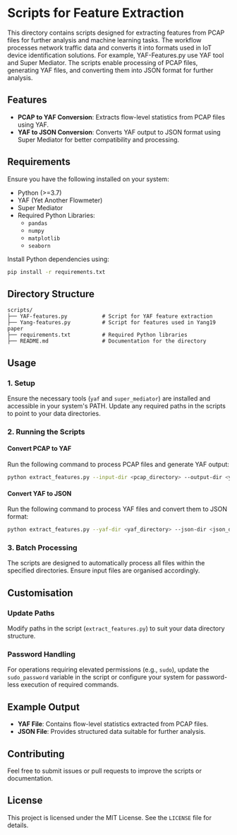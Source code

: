 

# Scripts for Feature Extraction

This directory contains scripts designed for extracting features from PCAP files for further analysis and machine learning tasks. The workflow processes network traffic data and converts it into formats used in IoT device identification solutions. For example, YAF-Features.py use YAF tool and Super Mediator. The scripts enable processing of PCAP files, generating YAF files, and converting them into JSON format for further analysis.

## Features
- **PCAP to YAF Conversion**: Extracts flow-level statistics from PCAP files using YAF.
- **YAF to JSON Conversion**: Converts YAF output to JSON format using Super Mediator for better compatibility and processing.

## Requirements

Ensure you have the following installed on your system:
- Python (>=3.7)
- YAF (Yet Another Flowmeter)
- Super Mediator
- Required Python Libraries:
  - `pandas`
  - `numpy`
  - `matplotlib`
  - `seaborn`

Install Python dependencies using:
```bash
pip install -r requirements.txt
```

## Directory Structure

```plaintext
scripts/
├── YAF-features.py           # Script for YAF feature extraction
├── Yang-features.py          # Script for features used in Yang19 paper
├── requirements.txt          # Required Python libraries
├── README.md                 # Documentation for the directory
```

## Usage

### 1. Setup
Ensure the necessary tools (`yaf` and `super_mediator`) are installed and accessible in your system's PATH. Update any required paths in the scripts to point to your data directories.

### 2. Running the Scripts

#### Convert PCAP to YAF
Run the following command to process PCAP files and generate YAF output:
```bash
python extract_features.py --input-dir <pcap_directory> --output-dir <yaf_directory>
```

#### Convert YAF to JSON
Run the following command to process YAF files and convert them to JSON format:
```bash
python extract_features.py --yaf-dir <yaf_directory> --json-dir <json_directory>
```

### 3. Batch Processing
The scripts are designed to automatically process all files within the specified directories. Ensure input files are organised accordingly.

## Customisation

### Update Paths
Modify paths in the script (`extract_features.py`) to suit your data directory structure.

### Password Handling
For operations requiring elevated permissions (e.g., `sudo`), update the `sudo_password` variable in the script or configure your system for password-less execution of required commands.

## Example Output

- **YAF File**: Contains flow-level statistics extracted from PCAP files.
- **JSON File**: Provides structured data suitable for further analysis.

## Contributing
Feel free to submit issues or pull requests to improve the scripts or documentation.

## License
This project is licensed under the MIT License. See the `LICENSE` file for details.

